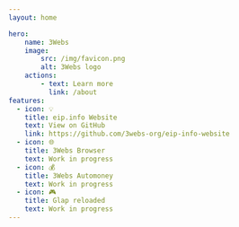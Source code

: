 ```yaml
---
layout: home

hero:
    name: 3Webs
    image:
        src: /img/favicon.png
        alt: 3Webs logo
    actions:
        - text: Learn more
          link: /about
features:
  - icon: 💡
    title: eip.info Website
    text: View on GitHub
    link: https://github.com/3webs-org/eip-info-website
  - icon: 🌐
    title: 3Webs Browser
    text: Work in progress
  - icon: 💰
    title: 3Webs Automoney
    text: Work in progress
  - icon: 🎮
    title: Glap reloaded
    text: Work in progress
---
```

